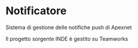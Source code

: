 Notificatore
============

Sistema di gestione delle notifiche push di Apexnet

Il progetto sorgente INDE è gestito su Teamworks
